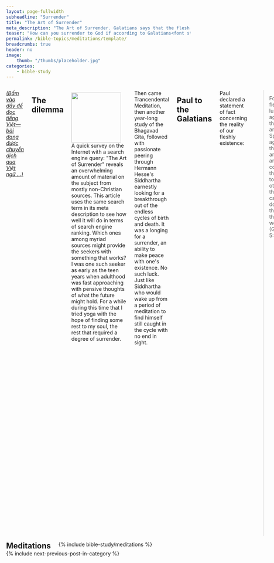 ```yaml
---
layout: page-fullwidth
subheadline: "Surrender"
title: "The Art of Surrender"
meta_description: "The Art of Surrender. Galatians says that the flesh desires what is contrary to the Spirit, then how can you surrender to God?"
teaser: "How can you surrender to God if according to Galatians<font style=\"color: rgba(0,0,0,0);\">-</font>5:17 <em>\"The flesh desires what is contrary to the Spirit?\"</em> Even the apostle Paul cried out: <em>\"For I don&#146t understand what I am doing. For I do not do what I want--instead, I do what I hate (Romans 7:15).\"</em>"
permalink: /bible-topics/meditations/template/
breadcrumbs: true
header: no
image:
    thumb: "/thumbs/placeholder.jpg"
categories:
    - bible-study
---
```

<!--more-->

<div class="row">
<div class="medium-8 columns" markdown="1">

<!-- ##################### PLACEHOLDER ################### -->

<em><a href="{{ site.baseurl }}/hoc-kinh-thanh/suy-gam/dau-phuc-Chua/">(Bấm vào đây để đọc tiếng Việt&mdash;bài đang được chuyển dịch qua Việt ngữ ...)</a></em>

## The dilemma

<div>
<p>
<img alt src="{{ site.baseurl }}/images/placeholder.jpg" style="border: 0px none; margin: 7px 15px 0px 0px; max-width: 100%; height: 136px; padding: 0px; float: left;">
A quick survey on the Internet with a search engine query: "The Art of Surrender" reveals an overwhelming amount of material on the subject from mostly non-Christian sources. This article uses the same search term in its meta description to see how well it will do in terms of search engine ranking. Which ones among myriad sources might provide the seekers with something that works? I was one such seeker as early as the teen years when adulthood was fast approaching with pensive thoughts of what the future might hold. For a while during this time that I tried yoga with the hope of finding some rest to my soul, the rest that required a degree of surrender.
</p>
</div>
<!-- ##################### PLACEHOLDER ###################-->

Then came Trancendental Meditation, then another year-long study of the Bhagavad Gita, followed with passionate peering through Hermann Hesse's Siddhartha earnestly looking for a breakthrough out of the endless cycles of birth and death. It was a longing for a surrender, an ability to make peace with one's existence. No such luck. Just like Siddhartha who would wake up from a period of meditation to find himself still caught in the cycle with no end in sight.

## Paul to the Galatians

Paul declared a statement of fact concerning the reality of our fleshly existence:

> For the flesh lusteth against the Spirit, and the Spirit against the flesh: and these are contrary the one to the other: so that ye cannot do the things that ye would (Galatians 5:17).

If the flesh desires not the things of God, it would not surrender to God. It simply won't. It's an innate impossibility. It runs in the veins of the descendants of Eve.

There is no doubt virtually all Christians long to surrender to God so they may experience the rest that Jesus promised to those who come to Him (Matthew 11:28), but they just simply can't. The apostle Paul empathizes with us in our struggle to surrender&mdash;struggle to surrender? What a contradiction! Like an insomniac trying to lull himself to sleep.

Paul wrote this as a statement of fact which will be further reinforced when we next study the following Romans passage. In the surrounding context of these passages, the apostle Paul does show us how to surrender, but we soon shall see that the focus of Paul's writing is not on the act of surrendering, but on a paradigm shift, a transformation by the renewing of one's mind, from flesh based thinking to that of the spirit.

## Paul to the Romans

> <sup>15</sup>I do not understand what I do. For what I want to do I do not do, but what I hate I do ... <sup>21</sup>So I find this law at work: Although I want to do good, evil is right there with me. <sup>22</sup>For in my inner being I delight in God’s law; <sup>23</sup>but I see another law at work in me, waging war against the law of my mind and making me a prisoner of the law of sin at work within me. <sup>24</sup>What a wretched man I am! Who will rescue me from this body that is subject to death? <sup>25</sup><u>Thanks be to God, who delivers me through Jesus Christ our Lord!</u> <br /><u>So then, I myself in my mind am a slave to God’s law, but in my sinful nature a slave to the law of sin</u> (Romans 7:15,21-25).

There is no mistake in understanding here that the apostle Paul demonstrates the reality of the struggle he faces between his flesh and spirit, between the spirit's desire to do good and the flesh's tendency to do evil.

Verse 25 may be the key reason most Bible expositors missed an important theological point and form a whole school of thought that wrecks havoc in the lives of believers. This verse appears to provide a solution to the flesh vs. spirit struggle as it follows a rather lengthy discourse on the epic battle. It says: *"Thanks be to God, who delivers me through Jesus Christ our Lord!"* It appears to say that the battle had been won thanks to Christ, now I can conquer my sinful tendency.

But if we read further to the second half of verse 25 we'd find that it took an entirely different meaning. It starts with "So then, ..." which indicates that whatever follows is the conclusion from the facts preceding it. Do you follow the flow of thoughts presented by Paul here? Whatever that you read before the second half of verse 25 leads to the reality that our sin nature is alive and well.

Let's read verse 25 from a few translations for better clarity.

<p class="blockquote">
&rarr; So then, I myself in my mind am a slave to God's law, but in my sinful nature a slave to the law of sin (NIV).<br />
&rarr; So you see how it is: In my mind I really want to obey God's law, but because of my sinful nature I am a slave to sin (NLT&mdash;New Living Translation).<br />
&rarr; So then, on the one hand I myself with my mind am serving the law of God, but on the other, with my flesh the law of sin (NASB).<br />
&rarr; So then with the mind I myself serve the law of God; but with the flesh the law of sin (KJV)<br />
&rarr; So then, I myself serve the law of God with my mind, but with my flesh I serve the law of sin (NET)
</p>

Paul shows us that we are a composite of two parts, one of the spirit, or mind, and one of flesh, both functioning at the same time for as long as we are still physically alive. Since the spirit part *"really want to obey God's law (NLT),"* we find that virtually all Christian liturature and communications focus on the flesh, either trying to stop it from slaving under the law of sin, or trying to make it serve God's law. Such a global exercise in futility. Didn't they read from the Bible that *"because of my sinful nature I am a slave to sin"*?

## To put Jesus in control?

We can put this question another way: Can you surrender to God? Here the old hymn "Fully Surrender" came to mind with the following lyrics:

<p class="blockquote">
Fully surrendered—Lord, I would be,<br />
Fully surrendered, dear Lord, to Thee.<br />
All on the altar laid,<br />
Surrender fully made,<br />
Thou hast my ransom paid;<br />
I yield to Thee.
</p>

The hymn's author claims that he can do what the apostle Paul said was impossible, because according to Paul the only part that can surrender is the spirit which already serves and obeys the law of God, but any attempt to tame the flesh which is a slave to sin would lead to frustration and ultimately a doubt of one's own salvation. Isn't this why so many in churches cannot give a positive answer to the question of the assurance of their salvation, and demonstrate a walk with God that is less than victorious?

Of course we know the reason why. The noble call to surrender to God, to put Jesus in control of one's life, is pervasive in Christian liturature and communications to the point it takes precedence over the truth set forth in Romans 7:25 which virtually represents the entire book of Romans and all of Paul's epistles. This sets them up for constant failure because it is clear from verse 25 that *"So then, ... with my flesh I serve the law of sin."* Do you see the dilemma the Christian is in?

## Walk in the Spirit

It stands to reason then the focus of ministries should NOT be on the taming of the uncontrollable flesh, but on the walking with the Spirit. To take one's eyes off of himself but fix on the Savior. To leave morbid introspection but to face outward toward the Son so we may be transformed from glory to glory. Why should we embark on an endeavor knowing we will fail? Should a king go to war with another while knowing he does not have what it takes to win it? (Luke 14:31).

This is exactly what the apostle Paul suggests as an alternative to taming the flesh: to walk according to the Spirit.

> <sup>1</sup><u>Therefore, there is now no condemnation for those who are in Christ Jesus</u>, <sup>2</sup>because through Christ Jesus the law of the Spirit who gives life has set you free from the law of sin and death. <sup>3</sup>For what the law was powerless to do because it was weakened by the flesh, God did by sending his own Son in the likeness of sinful flesh to be a sin offering. And so he condemned sin in the flesh, <sup>4</sup>in order that <u>the righteous requirement of the law might be fully met in us</u>, who <u>do not live according to the flesh but according to the Spirit</u> (Romans 8:1-4).

Let's pause for a moment to make sure we understand the meaning of walking according to the spirit so that we may be able to do what it says. Keep in mind that Paul never meant for us to slay the self, to surrender, or to cede control to Jesus&mdash;such concept may be found in Eastern philosophy or religions but not in the Bible&mdash;; what he said in the second part of verse 25 is once again a statement of fact that the flesh is under a different master: the law of sin. He meant to leave it alone until the day Christ comes again when it will be shed like an old wineskin, or an old piece of garment.

Notice the very beginning of chapter 8, right after Paul presented to us our duality: flesh and spirit, he declared that there is now *"no condemnation"* to us who believe in Christ. What leads to this declaration, that we can no longer be condemned? Not condemned even when still possessing the flesh that is a slave to the law of sin? Do you see where Paul's argument is leading? 

We got a "So then, ..." followed by a "Therefore ...". So then we're made up of two parts, flesh and spirit, therefore we're justified.

Through Christ, *"the law of the Spirit of life"* gives us the freedom from judgement demanded by the *"law of sin and death."* There are two laws here, which one do you live by? Which law do you live according to? Here if we skip down to Romans 8:4 we'd see a much clearer meaning of "live according to." We are people who live according to the law of the Spirit of life, not the old law of sin and death which governs the flesh with judgement.

Hopefully it has become much clearer now the meaning of "live according to the flesh." It does not mean at all the tendency to fall into sins and temptations, but it means the system of using the flesh, what it does or does not, as a basis of judgement in our relationship with God. The freedom from such dependency is what God has given us through Christ.

And what does the law of the Spirit of life say? 

First of all, the Holy Spirit clarifies the true meaning of sin. Here's what Jesus said about Him:

<p class="blockquote"><sup>8</sup>And when he comes, he will prove the world wrong concerning sin and righteousness and judgment – <sup>9</sup><u>concerning sin, because they do not believe in me</u>; (John 16:8-9)</p>

From the mouth of God, sin is unbelief in Jesus, therefore eternal life consequently springs from belief in Him. Jesus said of this new law earlier in John: *"I am the resurrection and the life. The one who believes in me will live, even though they die (John 11:25)"* 

That is the law of the Spirit of life. The law that is repeated ad nauseam in the New Testament. Which law you choose to live by determines your walk, whether by the flesh, or by the Spirit.

## The ultimate surrender

The true surrender comes as a product of something infinitely more important which precedes it: it is the choosing to walk by the Spirit, by the law of the Spirit of life, and by accepting the liberation from the law of sin and death through Christ Jesus our Lord. The unhealthy focus on surrender creates a vicious cycle that turns the believers' minds and hearts toward self with disastrous consequences. Jesus wants us to fix our eyes on Him like the Hebrews must fix their eyes on the bronze snake in the desert (John 3:14). You can no more put Jesus in control than the one who walks by the flesh can serve the law of God. Choose instead to walk by the Spirit and you will know Jesus' promised rest which includes the elusive ability to surrender, or to put Jesus in control of your life. It will be added unto you without trying.

> So I say, walk by the Spirit, and you will not gratify the desires of the flesh (Galatians 5:16)

{% include bible-study/bible-study-footer %}
</div><!-- /.medium-8.columns -->
<div class="bible-index medium-4 columns">

<h2 style="margin: 0px">Meditations</h2>
        {% include bible-study/meditations %}
</div><!-- /.medium-4.columns -->
</div><!-- /.row -->

<div class="small-12" style="padding: 0px; border-bottom: none;">
    {% include next-previous-post-in-category %}
</div>

